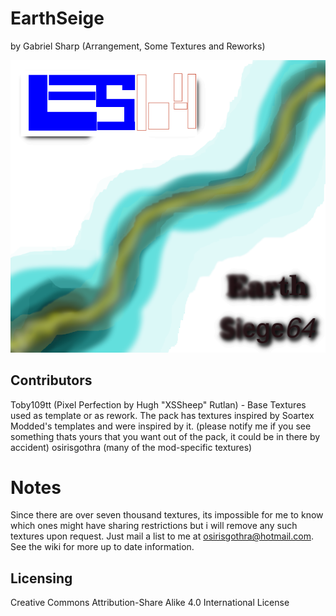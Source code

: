 # EarthSeige
by Gabriel Sharp (Arrangement, Some Textures and Reworks)

<img src="screenshot.png"/>

## Contributors
Toby109tt (Pixel Perfection by Hugh "XSSheep" Rutlan) - Base Textures used as template or as rework.
The pack has textures inspired by Soartex Modded's templates and were inspired by it.
(please notify me if you see something thats yours that you want out of the pack, it could be in there by accident)
osirisgothra (many of the mod-specific textures)


# Notes
Since there are over seven thousand textures, its impossible for me to know which ones might have sharing restrictions
but i will remove any such textures upon request. Just mail a list to me at osirisgothra@hotmail.com. 
See the wiki for more up to date information.

## Licensing
Creative Commons Attribution-Share Alike 4.0 International License
